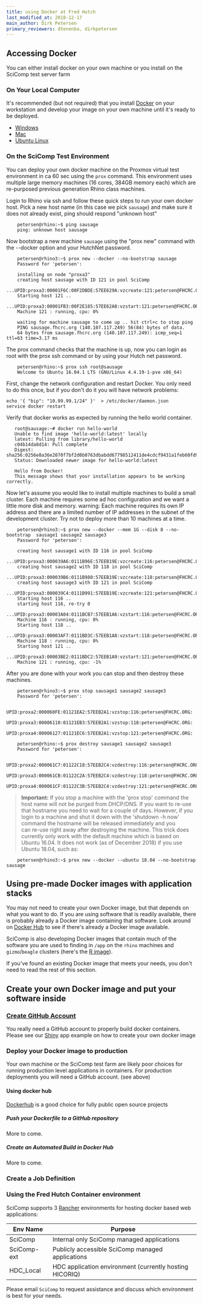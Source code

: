```yaml
---
title: using Docker at Fred Hutch
last_modified_at: 2018-12-17
main_author: Dirk Petersen
primary_reviewers: dtenenba, dirkpetersen
---
```


## Accessing Docker
You can either install docker on your own machine or you install on the SciComp test server farm 

### On Your Local Computer

It's recommended (but not required) that you install
[Docker](https://www.docker.com/) on your workstation
and develop your image on your own machine until it's ready to be deployed.

* [Windows](https://www.docker.com/docker-windows)
* [Mac](https://www.docker.com/docker-mac)
* [Ubuntu Linux](https://www.docker.com/docker-ubuntu)


### On the SciComp Test Environment

You can deploy your own docker machine on the Proxmox virtual test environment in ca 60 sec using the `prox` command. 
This environment uses multiple large memory machines (16 cores, 384GB memory each) which are re-purposed previous generation Rhino class machines.

Login to Rhino via ssh and follow these quick steps to run your own docker host.  Pick a new host name (in this case we pick `sausage`) and  make sure it does not already exist, ping should respond "unknown host"

```
    petersen@rhino:~$ ping sausage
    ping: unknown host sausage
```

Now bootstrap a new machine `sausage` using the "prox new" command  with the --docker option and your HutchNet password.

```
    petersen@rhino3:~$ prox new --docker --no-bootstrap sausage
    Password for 'petersen':

    installing on node "proxa3"
    creating host sausage with ID 121 in pool SciComp
        ...UPID:proxa3:00001F6C:00F2DBDE:57EE629A:vzcreate:121:petersen@FHCRC.ORG:
    ​Starting host 121 ..
        ...UPID:proxa3:00001FB3:00F2E185:57EE62A8:vzstart:121:petersen@FHCRC.ORG:
    Machine 121 : running, cpu: 0% 

    waiting for machine sausage to come up .. hit ctrl+c to stop ping
    PING sausage.fhcrc.org (140.107.117.249) 56(84) bytes of data.
    64 bytes from sausage.fhcrc.org (140.107.117.249): icmp_seq=1 ttl=63 time=3.17 ms
```

The prox command checks that the machine is up, now you can login as root with the prox ssh command or by using your Hutch net password.

```   
    petersen@rhino:~$ prox ssh root@sausage
    Welcome to Ubuntu 16.04.1 LTS (GNU/Linux 4.4.19-1-pve x86_64)
```

First, change the network configuration and restart Docker. You only need to do this once, but if you don't
do it you will have network problems:

```
echo '{ "bip": "10.99.99.1/24" }'  > /etc/docker/daemon.json
service docker restart
```

Verify that docker works as expected by running the hello world container.

 ```   
    root@sausage:~# docker run hello-world
    Unable to find image 'hello-world:latest' locally
    latest: Pulling from library/hello-world
    c04b14da8d14: Pull complete 
    Digest: sha256:0256e8a36e2070f7bf2d0b0763dbabdd67798512411de4cdcf9431a1feb60fd9
    Status: Downloaded newer image for hello-world:latest

    Hello from Docker!
    This message shows that your installation appears to be working correctly.
```    

Now let's assume you would like to install multiple machines to build a small cluster. Each machine requires some ad hoc configuration and we want a little more disk and memory. warning: Each machine requires its own IP address and there are a limited number of IP addresses in the subnet of the development cluster. Try not to deploy more than 10 machines at a time.

```
    petersen@rhino3:~$ prox new --docker --mem 1G --disk 8 --no-bootstrap  sausage1 sausage2 sausage3
    Password for 'petersen':

    creating host sausage1 with ID 116 in pool SciComp
        ...UPID:proxa3:000039A6:0111B96E:57EEB19E:vzcreate:116:petersen@FHCRC.ORG:
    creating host sausage2 with ID 118 in pool SciComp
        ...UPID:proxa3:000039B6:0111B980:57EEB19E:vzcreate:118:petersen@FHCRC.ORG:
    creating host sausage3 with ID 121 in pool SciComp
        ...UPID:proxa3:000039C4:0111B991:57EEB19E:vzcreate:121:petersen@FHCRC.ORG:
    Starting host 116 ..
    starting host 116, re-try 0
        ...UPID:proxa3:00003A04:0111BCB7:57EEB1A6:vzstart:116:petersen@FHCRC.ORG:
    Machine 116 : running, cpu: 0% 
    Starting host 118 ..
        ...UPID:proxa3:00003AF7:0111BD3C:57EEB1A8:vzstart:118:petersen@FHCRC.ORG:
    Machine 118 : running, cpu: 0% 
    Starting host 121 ..
        ...UPID:proxa3:00003BE2:0111BDC2:57EEB1A9:vzstart:121:petersen@FHCRC.ORG:
    Machine 121 : running, cpu: -1% 
```

After you are done with your work you can stop and then destroy these machines.

```
    petersen@rhino3:~$ prox stop sausage1 sausage2 sausage3
    Password for 'petersen':

    UPID:proxa2:000060FE:01121EA2:57EEB2A1:vzstop:116:petersen@FHCRC.ORG:
    UPID:proxa3:00006110:01121EB3:57EEB2A1:vzstop:118:petersen@FHCRC.ORG:
    UPID:proxa4:00006127:01121EC6:57EEB2A1:vzstop:121:petersen@FHCRC.ORG:

    petersen@rhino:~$ prox destroy sausage1 sausage2 sausage3
    Password for 'petersen':

    UPID:proxa2:000061C7:01122C18:57EEB2C4:vzdestroy:116:petersen@FHCRC.ORG:
    UPID:proxa3:000061CB:01122C2A:57EEB2C4:vzdestroy:118:petersen@FHCRC.ORG:
    UPID:proxa4:000061CF:01122C3B:57EEB2C4:vzdestroy:121:petersen@FHCRC.ORG:​​
```

>**Important:** If you stop a machine with the 'prox stop' command the host name will not be purged from DHCP/DNS. If you want to re-use that hostname you need to wait for a couple of days. 
However, if you login to a machine and shut it down with  the 'shutdown -h now' command the hostname will be released immediately and you  
can re-use right away after destroying the machine. 
This trick does currently only work with the default machine which is based on Ubuntu 16.04. It does not work (as of December 2018) if you use Ubuntu 18.04, such as:

```
    petersen@rhino3:~$ prox new --docker --ubuntu 18.04 --no-bootstrap sausage
```

## Using pre-made Docker images with application stacks

You may not need to create your own Docker image, but that depends on what you  want to do. If you are using software that is readily available, there is probably already a Docker image containing that software. 
Look around on [Docker Hub](https://hub.docker.com/) to see if there's already a Docker image available.

SciComp is also developing Docker images that contain much of the software you are used to finding in `/app` on the `rhino` machines and `gizmo`/`beagle` clusters (here's the [R image](https://hub.docker.com/r/fredhutch/ls2_r/)).

If you've found an existing Docker image that meets your needs, you don't
need to read the rest of this section.

## Create your own Docker image and put your software inside

### [Create GitHub Account](/scicomputing/software_managecode/)

You really need a GitHub account to properly build docker containers. Please see our [Shiny](/compdemos/shiny/) app example on how to create your own docker image  

### Deploy your Docker image to production

Your own machine or the SciComp test farm are likely poor choices for running production level
applications in containers. For production deployments you will need a GitHub account. (see above)

#### Using docker hub 

[Dockerhub](https://hub.docker.com/) is a good choice for fully public open source projects 

##### Push your Dockerfile to a GitHub repository
More to come.
##### Create an Automated Build in Docker Hub
More to come.
### Create a Job Definition

### Using the Fred Hutch Container environment

SciComp supports 3 [Rancher](https://rancher.com/) environments for hosting docker 
based web applications:

| Env Name | Purpose  |
|------|------|
|SciComp     |Internal only SciComp managed applications  |
|SciComp-ext |Publicly accessible SciComp managed applications |
|HDC_Local   |HDC application environment (currently hosting HICORIQ)

Please email `SciComp` to request assistance and discuss which environment is best for your needs.






